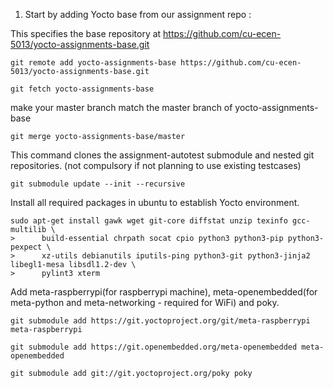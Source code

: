 1. Start by adding Yocto base from our assignment repo : 

This specifies the base repository at https://github.com/cu-ecen-5013/yocto-assignments-base.git 
````
git remote add yocto-assignments-base https://github.com/cu-ecen-5013/yocto-assignments-base.git
````

````
git fetch yocto-assignments-base
````

make your master branch match the master branch of yocto-assignments-base
````
git merge yocto-assignments-base/master
````
This command clones the assignment-autotest submodule and nested git repositories. (not compulsory if not planning to use existing testcases)
````
git submodule update --init --recursive
````

Install all required packages in ubuntu to establish Yocto environment.
````
sudo apt-get install gawk wget git-core diffstat unzip texinfo gcc-multilib \
>      build-essential chrpath socat cpio python3 python3-pip python3-pexpect \
>      xz-utils debianutils iputils-ping python3-git python3-jinja2 libegl1-mesa libsdl1.2-dev \
>      pylint3 xterm
````

Add meta-raspberrypi(for raspberrypi machine), meta-openembedded(for meta-python and meta-networking - required for WiFi) and poky.
````
git submodule add https://git.yoctoproject.org/git/meta-raspberrypi meta-raspberrypi
````
````
git submodule add https://git.openembedded.org/meta-openembedded meta-openembedded
````
````
git submodule add git://git.yoctoproject.org/poky poky
````
